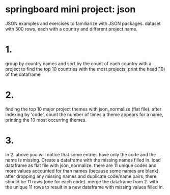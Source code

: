 # springboard mini project: json

JSON examples and exercises to familiarize with JSON packages. 
dataset with 500 rows, each with a country and different project name. 

# 1.
group by country names and sort by the count of each country with a project
to find the top 10 countries with the most projects, print the head(10) of the dataframe

# 2.
finding the top 10 major project themes with json_normalize (flat file).
after indexing by 'code', count the number of times a theme appears for a name,
printing the 10 most occurring themes. 

# 3. 
In 2. above you will notice that some entries have only the code and the name is missing. 
Create a dataframe with the missing names filled in. 
load dataframe as flat file with json_normalize. 
there are 11 unique codes and more values accounted for than names (because some names are blank). 
after dropping any missing names and duplicate code/name pairs, there should be 11 rows (one for each code). 
merge the dataframe from 2. with the unique 11 rows to result in a new dataframe with missing values filled in.
